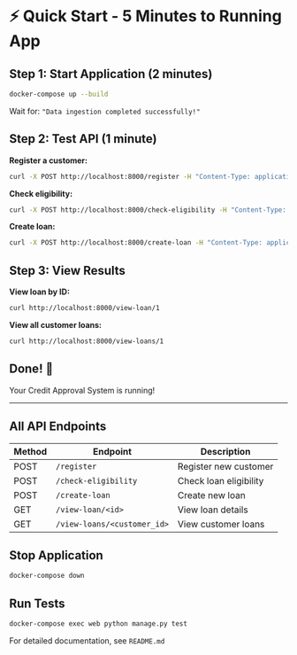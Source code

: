# ⚡ Quick Start - 5 Minutes to Running App

## Step 1: Start Application (2 minutes)
```bash
docker-compose up --build
```

Wait for: `"Data ingestion completed successfully!"`

## Step 2: Test API (1 minute)

**Register a customer:**
```bash
curl -X POST http://localhost:8000/register -H "Content-Type: application/json" -d '{"first_name":"John","last_name":"Doe","age":30,"monthly_income":50000,"phone_number":9876543210}'
```

**Check eligibility:**
```bash
curl -X POST http://localhost:8000/check-eligibility -H "Content-Type: application/json" -d '{"customer_id":1,"loan_amount":100000,"interest_rate":10,"tenure":12}'
```

**Create loan:**
```bash
curl -X POST http://localhost:8000/create-loan -H "Content-Type: application/json" -d '{"customer_id":1,"loan_amount":100000,"interest_rate":10,"tenure":12}'
```

## Step 3: View Results

**View loan by ID:**
```bash
curl http://localhost:8000/view-loan/1
```

**View all customer loans:**
```bash
curl http://localhost:8000/view-loans/1
```

## Done! 🎉

Your Credit Approval System is running!

---

## All API Endpoints

| Method | Endpoint | Description |
|--------|----------|-------------|
| POST | `/register` | Register new customer |
| POST | `/check-eligibility` | Check loan eligibility |
| POST | `/create-loan` | Create new loan |
| GET | `/view-loan/<id>` | View loan details |
| GET | `/view-loans/<customer_id>` | View customer loans |

## Stop Application
```bash
docker-compose down
```

## Run Tests
```bash
docker-compose exec web python manage.py test
```

For detailed documentation, see `README.md`
